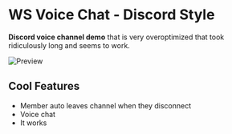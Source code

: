 # WS Voice Chat - Discord Style
**Discord voice channel demo** that is very overoptimized that took ridiculously long and seems to work.

![Preview](https://i.ibb.co/X5KWWQS/ws-voice.png)

## Cool Features
- Member auto leaves channel when they disconnect
- Voice chat
- It works
